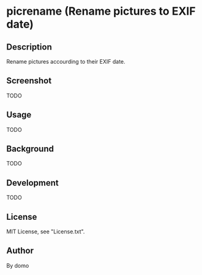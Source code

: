 
# picrename (Rename pictures to EXIF date)

## Description

Rename pictures accourding to their EXIF date.

## Screenshot

TODO

## Usage

TODO

## Background

TODO

## Development

TODO

## License

MIT License, see "License.txt".

## Author

By domo
